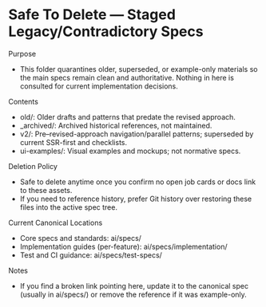 # Safe To Delete — Staged Legacy/Contradictory Specs

Purpose
- This folder quarantines older, superseded, or example-only materials so the main specs remain clean and authoritative. Nothing in here is consulted for current implementation decisions.

Contents
- old/: Older drafts and patterns that predate the revised approach.
- _archived/: Archived historical references, not maintained.
- v2/: Pre–revised-approach navigation/parallel patterns; superseded by current SSR-first and checklists.
- ui-examples/: Visual examples and mockups; not normative specs.

Deletion Policy
- Safe to delete anytime once you confirm no open job cards or docs link to these assets.
- If you need to reference history, prefer Git history over restoring these files into the active spec tree.

Current Canonical Locations
- Core specs and standards: ai/specs/
- Implementation guides (per-feature): ai/specs/implementation/
- Test and CI guidance: ai/specs/test-specs/

Notes
- If you find a broken link pointing here, update it to the canonical spec (usually in ai/specs/) or remove the reference if it was example-only.
